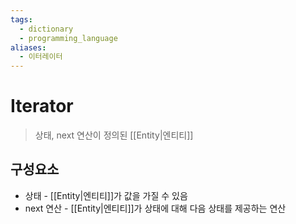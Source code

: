 ```yaml
---
tags:
  - dictionary
  - programming_language
aliases:
  - 이터레이터
---
```

# Iterator
> 상태, next 연산이 정의된 [[Entity|엔티티]]
## 구성요소
+ 상태 - [[Entity|엔티티]]가 값을 가질 수 있음
+ next 연산 - [[Entity|엔티티]]가 상태에 대해 다음 상태를 제공하는 연산  
